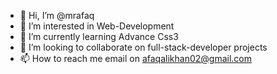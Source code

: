 - 👋 Hi, I’m @mrafaq
- 👀 I’m interested in Web-Development
- 🌱 I’m currently learning Advance Css3
- 💞️ I’m looking to collaborate on full-stack-developer projects
- 📫 How to reach me email on afaqalikhan02@gmail.com

<!---
mrafaq/mrafaq is a ✨ special ✨ repository because its `README.md` (this file) appears on your GitHub profile.
You can click the Preview link to take a look at your changes.
--->
